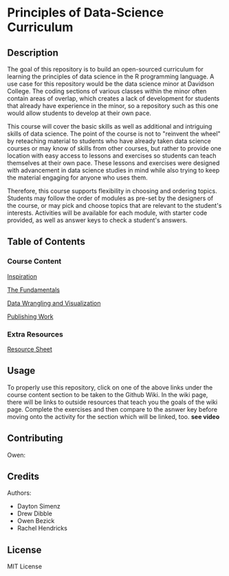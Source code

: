 # Principles of Data-Science Curriculum
## Description
The goal of this repository is to build an open-sourced curriculum for learning the principles of data science in the R programming language. A use case for this repository would be the data science minor at Davidson College. The coding sections of various classes within the minor often contain areas of overlap, which creates a lack of development for students that already have experience in the minor, so a repository such as this one would allow students to develop at their own pace.  

This course will cover the basic skills as well as additional and intriguing skills of data science. The point of the course is not to "reinvent the wheel" by reteaching material to students who have already taken data science courses or may know of skills from other courses, but rather to provide one location with easy access to lessons and exercises so students can teach themselves at their own pace. These lessons and exercises were designed with advancement in data science studies in mind while also trying to keep the material engaging for anyone who uses them.

Therefore, this course supports flexibility in choosing and ordering topics. Students may follow the order of modules as pre-set by the designers of the course, or may pick and choose topics that are relevant to the student's interests. Activities will be available for each module, with starter code provided, as well as answer keys to check a student's answers.

## Table of Contents 
### Course Content
[Inspiration](https://github.com/owbezick/Standardized-Data-Science-Curriculum/wiki/Module-0:-Inspiration)

[The Fundamentals](https://github.com/owbezick/Standardized-Data-Science-Curriculum/wiki/The-Fundamentals)

[Data Wrangling and Visualization](https://github.com/owbezick/Standardized-Data-Science-Curriculum/wiki/Module-2:-Data-Wrangling-and-Visualization)

[Publishing Work](https://github.com/owbezick/Standardized-Data-Science-Curriculum/wiki/Publishing-Work)

### Extra Resources
[Resource Sheet](https://github.com/owbezick/Standardized-Data-Science-Curriculum/wiki/Resources)

## Usage
To properly use this repository, click on one of the above links under the course content section to be taken to the Github Wiki. In the wiki page, there will be links to outside resources that teach you the goals of the wiki page. Complete the exercises and then compare to the asnwer key before moving onto the activity for the section which will be linked, too. **see video**

## Contributing
Owen:
## Credits
Authors:
* Dayton Simenz
* Drew Dibble
* Owen Bezick
* Rachel Hendricks
 
## License
MIT License
